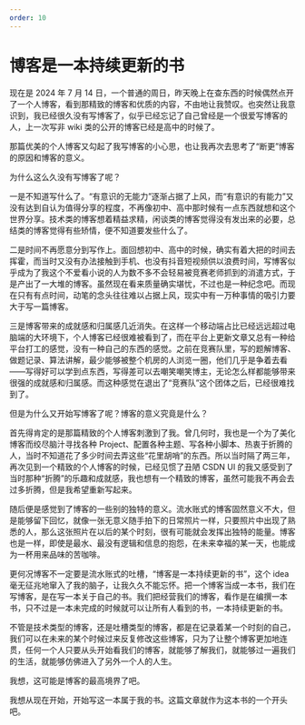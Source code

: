 ```yaml
---
order: 10
---
```


# 博客是一本持续更新的书

现在是 2024 年 7 月 14 日，一个普通的周日，昨天晚上在查东西的时候偶然点开了一个人博客，看到那精致的博客和优质的内容，不由地让我赞叹。也突然让我意识到，我已经很久没有写博客了，似乎已经忘记了自己曾经是一个很爱写博客的人，上一次写非 wiki 类的公开的博客已经是高中的时候了。

那篇优美的个人博客又勾起了我写博客的小心思，也让我再次去思考了“断更”博客的原因和博客的意义。

为什么这么久没有写博客了呢？

一是不知道写什么了。“有意识的无能力”逐渐占据了上风，而“有意识的有能力”又没有达到自认为值得分享的程度，不再像初中、高中那时候有一点东西就想和这个世界分享。技术类的博客想着精益求精，闲谈类的博客觉得没有发出来的必要，总结类的博客觉得有些矫情，便不知道要发些什么了。

二是时间不再愿意分到写作上。面回想初中、高中的时候，确实有着大把的时间去挥霍，而当时又没有办法接触到手机、也没有抖音短视频供以浪费时间，写博客似乎成为了我这个不爱看小说的人为数不多不会轻易被竞赛老师抓到的消遣方式，于是产出了一大堆的博客。虽然现在看来质量确实堪忧，不过也是一种纪念吧。而现在只有有点时间，动笔的念头往往难以占据上风，现实中有一万种事情的吸引力要大于写一篇博客。

三是博客带来的成就感和归属感几近消失。在这样一个移动端占比已经远远超过电脑端的大环境下，个人博客已经很难被看到了，而在平台上更新文章又总有一种给平台打工的感觉，没有一种自己的东西的感觉。之前在竞赛队里，写的题解博客、做题记录、算法讲解，最少能够被整个机房的人浏览一圈，他们几乎是争着去看——写得好可以学到点东西，写得差可以去嘲笑嘲笑博主，无论怎么样都能够带来很强的成就感和归属感。而这种感觉在退出了“竞赛队”这个团体之后，已经很难找到了。

但是为什么又开始写博客了呢？博客的意义究竟是什么？

首先得肯定的是那篇精致的个人博客刺激到了我。曾几何时，我也是一个为了美化博客而绞尽脑汁寻找各种 Project、配置各种主题、写各种小脚本、热衷于折腾的人，当时不知道花了多少时间去弄这些“花里胡哨”的东西。所以当时隔了两三年，再次见到一个精致的个人博客的时候，已经见惯了丑陋 CSDN UI 的我又感受到了当时那种“折腾”的乐趣和成就感，我也想有一个精致的博客，虽然可能我不再会去过多折腾，但是我希望重新写起来。

随后便是感觉到了博客的一些别的独特的意义。流水账式的博客固然意义不大，但是能够留下回忆，就像一张无意义随手拍下的日常照片一样，只要照片中出现了熟悉的人，那么这张照片在以后的某个时刻，很有可能就会发挥出独特的能量。博客也是一样，即使是最水、最没有逻辑和信息的抱怨，在未来幸福的某一天，也能成为一杯用来品味的苦咖啡。

更何况博客不一定要是流水账式的吐槽，“博客是一本持续更新的书”，这个 idea 毫无征兆地窜入了我的脑子，让我久久不能忘怀。把一个博客当成一本书，我们在写博客，是在写一本关于自己的书。我们把经营我们的博客，看作是在编撰一本书，只不过是一本未完成的时候就可以让所有人看到的书，一本持续更新的书。

不管是技术类型的博客，还是吐槽类型的博客，都是在记录着某一个时刻的自己，我们可以在未来的某个时候过来反复修改这些博客，只为了让整个博客更加地连贯，任何一个人只要从头开始看我们的博客，就能够了解我们，就能够过一遍我们的生活，就能够仿佛进入了另外一个人的人生。

我想，这可能是博客的最高境界了吧。

我想从现在开始，开始写这一本属于我的书。这篇文章就作为这本书的一个开头吧。